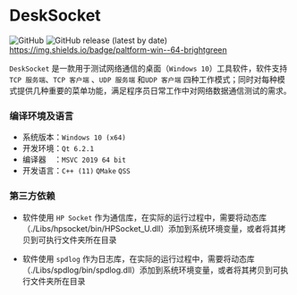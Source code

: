 # DeskSocket

![GitHub](https://img.shields.io/github/license/Mtr1994/DeskSocket)
![GitHub release (latest by date)](https://img.shields.io/github/v/release/Mtr1994/DeskSocket)
https://img.shields.io/badge/paltform-win--64-brightgreen

`DeskSocket` 是一款用于测试网络通信的桌面（`Windows 10`）工具软件，软件支持 `TCP 服务端`、`TCP 客户端` 、`UDP 服务端` 和`UDP 客户端` 四种工作模式；同时对每种模式提供几种重要的菜单功能，满足程序员日常工作中对网络数据通信测试的需求。

### 编译环境及语言

* 系统版本：`Windows 10 (x64)` 
* 开发环境：`Qt 6.2.1` 
* 编译器　：`MSVC 2019 64 bit`
* 开发语言：`C++ (11)`    `QMake`    `QSS`

### 第三方依赖

* 软件使用 `HP Socket` 作为通信库，在实际的运行过程中，需要将动态库（./Libs/hpsocket/bin/HPSocket_U.dll）添加到系统环境变量，或者将其拷贝到可执行文件夹所在目录

* 软件使用 `spdlog` 作为日志库，在实际的运行过程中，需要将动态库（./Libs/spdlog/bin/spdlog.dll）添加到系统环境变量，或者将其拷贝到可执行文件夹所在目录
